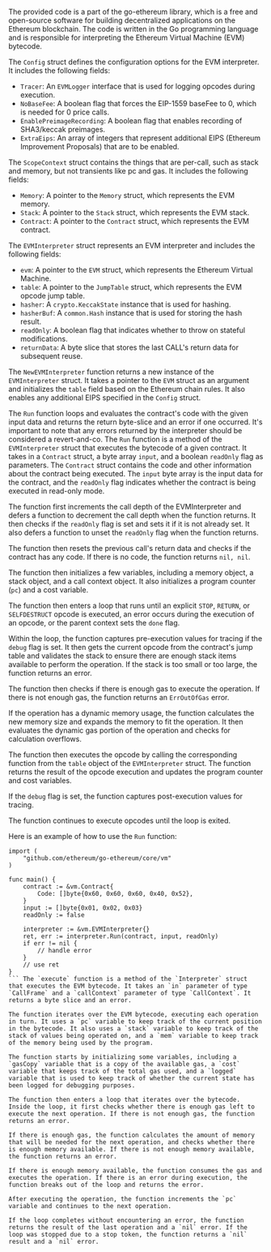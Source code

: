 The provided code is a part of the go-ethereum library, which is a free and open-source software for building decentralized applications on the Ethereum blockchain. The code is written in the Go programming language and is responsible for interpreting the Ethereum Virtual Machine (EVM) bytecode.

The `Config` struct defines the configuration options for the EVM interpreter. It includes the following fields:

- `Tracer`: An `EVMLogger` interface that is used for logging opcodes during execution.
- `NoBaseFee`: A boolean flag that forces the EIP-1559 baseFee to 0, which is needed for 0 price calls.
- `EnablePreimageRecording`: A boolean flag that enables recording of SHA3/keccak preimages.
- `ExtraEips`: An array of integers that represent additional EIPS (Ethereum Improvement Proposals) that are to be enabled.

The `ScopeContext` struct contains the things that are per-call, such as stack and memory, but not transients like pc and gas. It includes the following fields:

- `Memory`: A pointer to the `Memory` struct, which represents the EVM memory.
- `Stack`: A pointer to the `Stack` struct, which represents the EVM stack.
- `Contract`: A pointer to the `Contract` struct, which represents the EVM contract.

The `EVMInterpreter` struct represents an EVM interpreter and includes the following fields:

- `evm`: A pointer to the `EVM` struct, which represents the Ethereum Virtual Machine.
- `table`: A pointer to the `JumpTable` struct, which represents the EVM opcode jump table.
- `hasher`: A `crypto.KeccakState` instance that is used for hashing.
- `hasherBuf`: A `common.Hash` instance that is used for storing the hash result.
- `readOnly`: A boolean flag that indicates whether to throw on stateful modifications.
- `returnData`: A byte slice that stores the last CALL's return data for subsequent reuse.

The `NewEVMInterpreter` function returns a new instance of the `EVMInterpreter` struct. It takes a pointer to the `EVM` struct as an argument and initializes the `table` field based on the Ethereum chain rules. It also enables any additional EIPS specified in the `Config` struct.

The `Run` function loops and evaluates the contract's code with the given input data and returns the return byte-slice and an error if one occurred. It's important to note that any errors returned by the interpreter should be considered a revert-and-co. The `Run` function is a method of the `EVMInterpreter` struct that executes the bytecode of a given contract. It takes in a `Contract` struct, a byte array `input`, and a boolean `readOnly` flag as parameters. The `Contract` struct contains the code and other information about the contract being executed. The `input` byte array is the input data for the contract, and the `readOnly` flag indicates whether the contract is being executed in read-only mode.

The function first increments the call depth of the EVMInterpreter and defers a function to decrement the call depth when the function returns. It then checks if the `readOnly` flag is set and sets it if it is not already set. It also defers a function to unset the `readOnly` flag when the function returns. 

The function then resets the previous call's return data and checks if the contract has any code. If there is no code, the function returns `nil, nil`.

The function then initializes a few variables, including a memory object, a stack object, and a call context object. It also initializes a program counter (`pc`) and a cost variable. 

The function then enters a loop that runs until an explicit `STOP`, `RETURN`, or `SELFDESTRUCT` opcode is executed, an error occurs during the execution of an opcode, or the parent context sets the `done` flag. 

Within the loop, the function captures pre-execution values for tracing if the `debug` flag is set. It then gets the current opcode from the contract's jump table and validates the stack to ensure there are enough stack items available to perform the operation. If the stack is too small or too large, the function returns an error. 

The function then checks if there is enough gas to execute the operation. If there is not enough gas, the function returns an `ErrOutOfGas` error. 

If the operation has a dynamic memory usage, the function calculates the new memory size and expands the memory to fit the operation. It then evaluates the dynamic gas portion of the operation and checks for calculation overflows. 

The function then executes the opcode by calling the corresponding function from the `table` object of the `EVMInterpreter` struct. The function returns the result of the opcode execution and updates the program counter and cost variables. 

If the `debug` flag is set, the function captures post-execution values for tracing. 

The function continues to execute opcodes until the loop is exited. 

Here is an example of how to use the `Run` function:

```
import (
    "github.com/ethereum/go-ethereum/core/vm"
)

func main() {
    contract := &vm.Contract{
        Code: []byte{0x60, 0x60, 0x60, 0x40, 0x52},
    }
    input := []byte{0x01, 0x02, 0x03}
    readOnly := false

    interpreter := &vm.EVMInterpreter{}
    ret, err := interpreter.Run(contract, input, readOnly)
    if err != nil {
        // handle error
    }
    // use ret
}
``` The `execute` function is a method of the `Interpreter` struct that executes the EVM bytecode. It takes an `in` parameter of type `CallFrame` and a `callContext` parameter of type `CallContext`. It returns a byte slice and an error.

The function iterates over the EVM bytecode, executing each operation in turn. It uses a `pc` variable to keep track of the current position in the bytecode. It also uses a `stack` variable to keep track of the stack of values being operated on, and a `mem` variable to keep track of the memory being used by the program.

The function starts by initializing some variables, including a `gasCopy` variable that is a copy of the available gas, a `cost` variable that keeps track of the total gas used, and a `logged` variable that is used to keep track of whether the current state has been logged for debugging purposes.

The function then enters a loop that iterates over the bytecode. Inside the loop, it first checks whether there is enough gas left to execute the next operation. If there is not enough gas, the function returns an error.

If there is enough gas, the function calculates the amount of memory that will be needed for the next operation, and checks whether there is enough memory available. If there is not enough memory available, the function returns an error.

If there is enough memory available, the function consumes the gas and executes the operation. If there is an error during execution, the function breaks out of the loop and returns the error.

After executing the operation, the function increments the `pc` variable and continues to the next operation.

If the loop completes without encountering an error, the function returns the result of the last operation and a `nil` error. If the loop was stopped due to a stop token, the function returns a `nil` result and a `nil` error.
